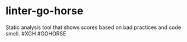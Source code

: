 # linter-go-horse
Static analysis tool that shows scores based on bad practices and code smell. #XGH #GOHORSE
